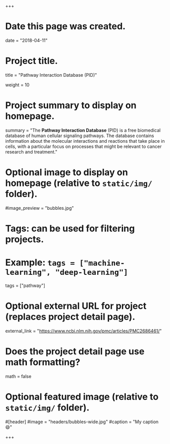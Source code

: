 +++
# Date this page was created.
date = "2018-04-11"

# Project title.
title = "Pathway Interaction Database (PID)"

weight = 10
# Project summary to display on homepage.
summary = "The **Pathway Interaction Database** (PID) is a free biomedical database of human cellular signaling pathways. The database contains information about the molecular interactions and reactions that take place in cells, with a particular focus on processes that might be relevant to cancer research and treatment."

# Optional image to display on homepage (relative to `static/img/` folder).
#image_preview = "bubbles.jpg"

# Tags: can be used for filtering projects.
# Example: `tags = ["machine-learning", "deep-learning"]`
tags = ["pathway"]

# Optional external URL for project (replaces project detail page).
external_link = "https://www.ncbi.nlm.nih.gov/pmc/articles/PMC2686461/"

# Does the project detail page use math formatting?
math = false

# Optional featured image (relative to `static/img/` folder).
#[header]
#image = "headers/bubbles-wide.jpg"
#caption = "My caption :smile:"


+++
